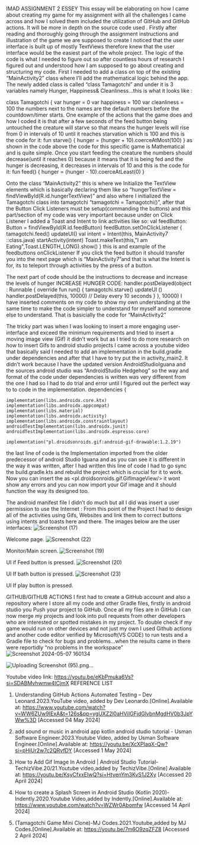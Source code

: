 IMAD ASSIGNMENT 2 ESSEY
This essay will be elaborating on how I came about creating my game for my assignment with all the challenges I came across and how I solved them included the utilization of GitHub and GitHub actions. It will be more in depth on the source code used .
Firstly after reading and thoroughly going through the assignment instructions and illustration of the game we are supposed to create I noticed that the user interface is built up of mostly TextViews therefore knew that the user interface would be the easiest part of the whole project. The logic of the code is what I needed to figure out so after countless hours of research I figured out and understood  how I am supposed to go about creating and structuring my code. First I needed to add a class on top of the existing  “MainActivity2” class where I’ll add the mathematical logic behind the app. The newly added class is called “class Tamagotchi” and under it is 3 variables namely Hunger, Happiness& Cleanliness…this is what it looks like :

class Tamagotchi {
    var hunger = 0
    var happiness = 100
    var cleanliness = 100
  the numbers next to the names are the default numbers before the countdown/timer starts.
One example of the actions that the game does and how I coded it is that after a few seconds of the feed button being untouched the creature will starve so that means the hunger levels will rise from 0 in intervals of 10 until it reaches starvation which is 100 and this is the code for it:
fun starve() {
    hunger = (hunger + 10).coerceAtMost(100)
}
 as shown in the code above the code for this specific game is Mathematical and is quite simple.
Once you start feeding the creature the numbers should decrease(until it reaches 0)  because it means that it is being fed and the hunger is decreasing, it decreases in intervals of 10 and this is the code for it:
fun feed() {
    hunger = (hunger - 10).coerceAtLeast(0)
}

Onto the class “MainActivity2” this is where we Initialize the TextView elements which is basically declaring them like so “hungerTextView = findViewById(R.id.hungerTextView)” and also where I initialized the Tamagotchi class into tamagotchi “tamagotchi = Tamagotchi()”, after that the Button Click Listeners must be setup(commanding the buttons) and this part/section of my code was very important because under on Click Listener I added a Toast and Intent to link activities like so:
val feedButton: Button = findViewById(R.id.feedButton)
feedButton.setOnClickListener {
    tamagotchi.feed()
    updateUI()
    val intent = Intent(this, MainActivity7 ::class.java)
    startActivity(intent)
    Toast.makeText(this,"I am Eating",Toast.LENGTH_LONG).show()
}
this is and example of the feedbuttons onClickListener If you click the feed button it should transfer you into the next page which is “MainActivity7”and that is what the Intent is for, its to teleport through activities by the press of a button.

The next part of code should be the instructions to decrease and increase the levels of hunger 
INCREASE HUNGER CODE:
handler.postDelayed(object : Runnable {
    override fun run() {
        tamagotchi.starve()
        updateUI ()
        handler.postDelayed(this, 10000) // Delay every 10 seconds
    }
}, 10000) 
I have inserted comments on my code to show my own understanding at the same time to make the code simpler to understand for myself and someone else to understand. That is basicially the code for “MainActivity2”

The tricky part was when I was looking to insert a more engaging user-interface and exceed the minimum requirements and  tried to insert a moving image view (Gif) it didn’t work but as I tried to do more research on how to insert Gifs to android studio projects  I came across a youtube video that basically said I needed to add an implementation in the build.gradle under dependencies and after that I have to try put the <GifTextView/> in activity_main2. It didn’t work because I have the updated version AndroidStudioIguana and the sources android studio was “AndroidStudio Hedgehog” so the way and format of the code under dependencies is written was very different from the one I had so I had to do trial and error until I  figured out the perfect way to to code in the implementation.
dependencies {

    implementation(libs.androidx.core.ktx)
    implementation(libs.androidx.appcompat)
    implementation(libs.material)
    implementation(libs.androidx.activity)
    implementation(libs.androidx.constraintlayout)
    androidTestImplementation(libs.androidx.junit)
    androidTestImplementation(libs.androidx.espresso.core)

    implementation("pl.droidsonroids.gif:android-gif-drawable:1.2.19")
the last line of code is the Implementation imported from the older predecessor of android Studio Iguana and as you can see it is different in the way it was written, after I had written this line of code I  had to go sync the build.gradle.kts and rebuild the project which is crucial for it to work. Now you can insert the <GifTextView/> as <pl.droidsonroids.gif.GifImageView/> it wont show any errors and you can now import your Gif image and it should function the way its designed too.

The android manifest file I didn’t do much but all I did was insert a user permission to use the Internet :
<uses-permission android:name="android.permission.INTERNET" />
<uses-permission android:name="android.permission.ACCESS_NETWORK_STATE" />
From this point of the Project I had to design all of the activities using Gifs, Websites and link them to correct buttons using intents and toasts here and there.
The images below are the user interfaces:
 ![Screenshot (17)](https://github.com/Stylo321/Tamagotchi/assets/165194260/63f3c123-5357-43a8-b9e4-1d8535ed839a)

Welcome page.
 ![Screenshot (22)](https://github.com/Stylo321/Tamagotchi/assets/165194260/205a5742-efe5-4212-88e8-c8c514b3cc79)

Monitor/Main screen.
![Screenshot (19)](https://github.com/Stylo321/Tamagotchi/assets/165194260/0409d979-e87a-46bb-a3eb-de27f31173fe)

 UI if Feed  button is pressed.
 ![Screenshot (20)](https://github.com/Stylo321/Tamagotchi/assets/165194260/f27da507-74a6-4641-9f45-3d987876a665)

 UI If bath button is pressed.
 	![Screenshot (23)](https://github.com/Stylo321/Tamagotchi/assets/165194260/4c8bccb0-bc20-4b11-9216-e3e5b9039bef)

UI If play button is pressed.	


GITHUB/GITHUB ACTIONS
I first had to create a GitHub account and also a repository where I store all my code and other Gradle files, firstly in android studio you Push your project to GitHub. Once all my files are in GitHub I can now merge my projects and look into pull requests from other developers who are interested or spotted mistakes in my project. To double check if my game would run on other devices and not just my own I used Github actions and another code editor verified by Microsoft(VS CODE) to run tests and a Gradle file to check for bugs and problems…when the results came in there were reportidly “no problems in the workspace”
![Screenshot 2024-05-07 160134](https://github.com/Stylo321/Tamagotchi2/assets/165194260/05135770-6c82-4dc1-833f-2d5b1a6be605)

![Uploading Screenshot (95).png…]()

 Youtube video link: https://youtu.be/eKbPmuka6Vs?si=SDABMvhwmw4ICjmX
REFERENCE LIST
1.	Understanding GitHub Actions  Automated Testing – Dev Leonard.2023.YouTube video, added by Dev Leonardo.[Online].Available at:
https://www.youtube.com/watch?v=WW6ZUw9IExA&t=126s&pp=ygUXZ2l0aHViIGFjdGlvbnMgdHV0b3JpYWw%3D  [Accessed 04 May 2024]

2.	add sound or music in android app kotlin android studio tutorial  - Usman Software Engineer.2023.Youtube Video, added by Usman Software Engineer.[Online].Available at: https://youtu.be/XcXPIaqX-Qw?si=pHiUr2w7c2QRvfDY [Accessed 1 May 2024]

3.	How to Add Gif Image In Android | Android Studio Tutorial-TechizVibe.20/21.Youtube video,added by TechizVibe.[Online] Available at: https://youtu.be/KsyCfxxEIwQ?si=HtyenYm3KvS1J2Xy [Accessed 20 April 2024]

4.	How to create a Splash Screen in Android Studio (Kotlin 2020)-Indently.2020.Youtube Video,added by Indently.[Online].Available at: https://www.youtube.com/watch?v=WZWr0Abomfw [Accessed 14 April 2024]

5.	(Tamagotchi Game Mini Clone)-MJ Codes.2021.Youtube,added by MJ Codes.[Online].Available at: https://youtu.be/7m6O9zqZFZ8 [Accessed 2 April 2024]


